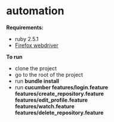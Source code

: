 # automation

**Requirements:**
 - ruby 2.5.1 
 - [Firefox webdriver](https://github.com/mozilla/geckodriver/releases/tag/v0.29.1)

**To run**

 - clone the project 
 - go to the root of the project
 - run **bundle install**
 - run **cucumber features/login.feature \
                  features/create_repository.feature \
                  features/edit_profile.feature \
                  features/watch.feature \
                  features/delete_repository.feature**
